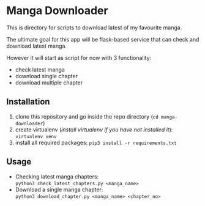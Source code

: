 # Manga Downloader

This is directory for scripts to download latest of my favourite manga.  

The ultimate goal for this app will be flask-based service that can check and download latest manga.  

However it will start as script for now with 3 functionality:  
- check latest manga
- download single chapter
- download multiple chapter

## Installation
1. clone this repository and go inside the repo directory (`cd manga-downloader`)
2. create virtualenv (*install virtualenv if you have not installed it*): `virtualenv venv`
3. install all required packages: `pip3 install -r requirements.txt`  

## Usage  
- Checking latest manga chapters:  
    `python3 check_latest_chapters.py <manga_name>`
- Download a single manga chapter:  
    `python3 download_chapter.py <manga_name> <chapter_no>`

##
